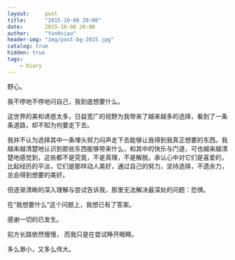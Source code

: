 ```yaml
---
layout:     post
title:      "2015-10-08 20:00"
date:       2015-10-08 20:00
author:     "YunHsiao"
header-img: "img/post-bg-2015.jpg"
catalog: true
hidden: true
tags:
    - Diary
---
```

野心。

我不停地不停地问自己，我到底想要什么。

这世界的美和诱惑太多，日益宽广的视野为我带来了越来越多的选择，看到了一条条道路，却不知为何要走下去。

我并不认为选择其中一条埋头努力闷声走下去能够让我得到我真正想要的东西。我越来越清楚地认识到那些东西能够带来什么，和其中的快乐与门道，可也越来越清楚地感觉到，这些都不是究竟，不是真理，不是解脱。承认心中对它们是喜爱的，比起经历的平淡，它们是那样动人美好，通过自己的努力，坚持选择，不遗余力，总会得到想要的美好。

但逐渐清晰的深入理解与尝试告诉我，那里无法解决最深处的问题：恐惧。

在“我想要什么”这个问题上，我想已有了答案。

感谢一切的已发生。

前方长路依然慢慢， 而我只是在尝试睁开眼睛。

多么渺小，又多么伟大。

